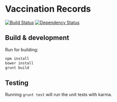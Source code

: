 # Vaccination Records
[![Build Status](https://travis-ci.org/OwnYourData/app-vacrec.svg?branch=master)](https://travis-ci.org/OwnYourData/app-vacrec)
[![Dependency Status](https://david-dm.org/OwnYourData/app-vacrec.svg)](https://david-dm.org/OwnYourData/app-vacrec) 

## Build & development

Run for building:
```bash
npm install
bower install
grunt build
```

## Testing

Running `grunt test` will run the unit tests with karma.
